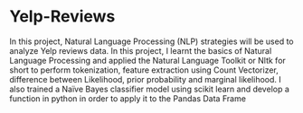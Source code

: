 # Yelp-Reviews
In this project, Natural Language Processing (NLP) strategies will be used to analyze Yelp reviews data. In this project, I learnt the basics of Natural Language Processing and applied the Natural Language Toolkit or Nltk for short to perform tokenization, feature extraction using Count Vectorizer, difference between Likelihood, prior probability and marginal likelihood. I also trained a Naïve Bayes classifier model using scikit learn and develop a function in python in order to apply it to the Pandas Data Frame 

